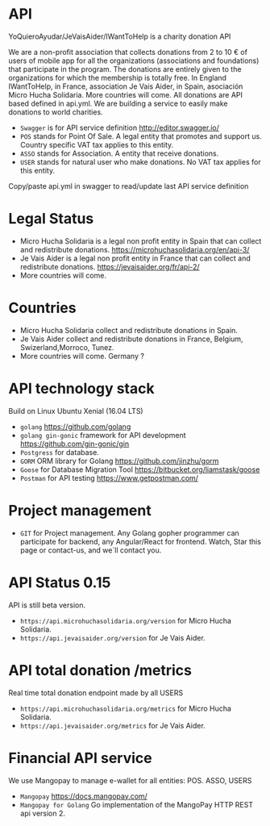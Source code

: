 # API
YoQuieroAyudar/JeVaisAider/IWantToHelp is a charity donation API

We are a non-profit association that collects donations from 2 to 10 € of users of mobile app for all the organizations (associations and foundations) that participate in the program. The donations are entirely given to the organizations for which the membership is totally free.
In England IWantToHelp, in France, association Je Vais Aider, in Spain, asociación Micro Hucha Solidaria. More countries will come.
All donations are API based defined in api.yml. We are building a service to easily make donations to world charities.

- `Swagger` is for API service definition http://editor.swagger.io/
- `POS` stands for Point Of Sale. A legal entity that promotes and support us. Country specific VAT tax applies to this entity.
- `ASSO` stands for Association. A entity that receive donations.
- `USER` stands for natural user who make donations. No VAT tax applies for this entity.

Copy/paste   api.yml in swagger to read/update last API service definition

# Legal Status
- Micro Hucha Solidaria is a legal non profit entity in Spain that can collect and redistribute donations.  https://microhuchasolidaria.org/en/api-3/
- Je Vais Aider is a legal non profit entity in France that can collect and redistribute donations. https://jevaisaider.org/fr/api-2/
- More countries will come.

# Countries
- Micro Hucha Solidaria collect and redistribute donations in Spain.
- Je Vais Aider collect and redistribute donations in France, Belgium, Swizerland,Morroco, Tunez.
- More countries will come. Germany ?

# API technology stack
Build on Linux Ubuntu Xenial (16.04 LTS)
- `golang`   https://github.com/golang
- `golang gin-gonic` framework for API development  https://github.com/gin-gonic/gin
- `Postgress` for database.
- `GORM` ORM library for Golang  https://github.com/jinzhu/gorm
- `Goose` for Database Migration Tool  https://bitbucket.org/liamstask/goose
- `Postman` for API testing  https://www.getpostman.com/

# Project management
- `GIT` for Project management.
Any Golang gopher programmer can participate for backend, any Angular/React for frontend. Watch, Star this page or contact-us,  and we´ll contact you.

# API Status 0.15
API is still beta version. 
- `https://api.microhuchasolidaria.org/version` for Micro Hucha Solidaria.
- `https://api.jevaisaider.org/version` for Je Vais Aider.

# API total donation /metrics
Real time total donation endpoint made by all USERS
- `https://api.microhuchasolidaria.org/metrics` for Micro Hucha Solidaria.
- `https://api.jevaisaider.org/metrics` for Je Vais Aider.

# Financial API service
We use Mangopay to manage e-wallet for all entities: POS. ASSO, USERS
- `Mangopay` https://docs.mangopay.com/
- `Mangopay for Golang` Go implementation of the MangoPay HTTP REST api version 2.



